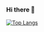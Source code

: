 ### Hi there 👋


[![Top Langs](https://github-readme-stats-git-masterrstaa-rickstaa.vercel.app/api/top-langs/?username=AnaisCav&theme=dracula)](https://github.com/AnaisCav/github-readme-stats)

<!--
**AnaisCav/AnaisCav** is a ✨ _special_ ✨ repository because its `README.md` (this file) appears on your GitHub profile.

Here are some ideas to get you started:

- 🔭 I’m currently working on ...
- 🌱 I’m currently learning ...
- 👯 I’m looking to collaborate on ...
- 🤔 I’m looking for help with ...
- 💬 Ask me about ...
- 📫 How to reach me: ...
- 😄 Pronouns: ...
- ⚡ Fun fact: ...
-->
